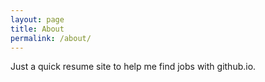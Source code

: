 ```yaml
---
layout: page
title: About
permalink: /about/
---
```


Just a quick resume site to help me find jobs with github.io.
